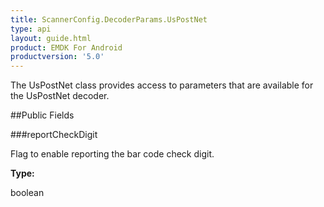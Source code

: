 ```yaml
---
title: ScannerConfig.DecoderParams.UsPostNet
type: api
layout: guide.html
product: EMDK For Android
productversion: '5.0'
---
```



The UsPostNet class provides access to parameters that are available
 for the UsPostNet decoder.

##Public Fields

###reportCheckDigit

Flag to enable reporting the bar code check digit.

**Type:**

boolean





